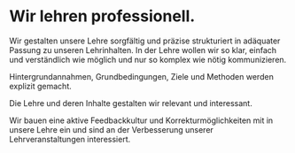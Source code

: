 <!---
   NAME - The NAME of this project is:
ethos

  FILE - The FILENAME of the current file is:
/v5a2.md

  CREATION - This project was CREATED on:
2017-01-28-16:15:00 UTC

  MODIFICATION - This project was last MODIFIED on:
2017-01-28-16:15:00 UTC

  VERSION - The current VERSION of this project is:
<git-commit-hash>-2017-01-28-16:15:00 UTC

  CREATOR(S) - This project was CREATED by:
Michael Czechowski, Martin Maga

  CONTACT - You can CONTACT the creator(s) or developer(s) of this project at:
E-Mail: mail@martinmaga.de

  COPYRIGHT - The COPYRIGHT holder of this project is:
COPYRIGHT (c) 2016 Martin Maga

  LICENSE - This project is LICENSED under the following license:
Martin Maga 2016 CC BY-SA 4.0 https://creativecommons.org

  SUBFILE – This is a SUBFILE! For more INFORMATION on this project go to:
/README.md
--->

# Wir lehren professionell.

Wir gestalten unsere Lehre sorgfältig und präzise strukturiert in adäquater Passung zu unseren Lehrinhalten. In der Lehre wollen wir so klar, einfach und verständlich wie möglich und nur so komplex wie nötig kommunizieren.

Hintergrundannahmen, Grundbedingungen, Ziele und Methoden werden explizit gemacht.

Die Lehre und deren Inhalte gestalten wir relevant und interessant.

Wir bauen eine aktive Feedbackkultur und Korrekturmöglichkeiten mit in unsere Lehre ein und sind an der Verbesserung unserer Lehrveranstaltungen interessiert.
